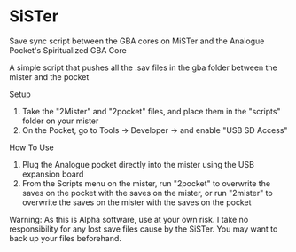 # SiSTer
Save sync script between the GBA cores on MiSTer and the Analogue Pocket's Spiritualized GBA Core


A simple script that pushes all the .sav files in the gba folder between the mister and the pocket

Setup
1) Take the "2Mister" and "2pocket" files, and place them in the "scripts" folder on your mister
2) On the Pocket, go to Tools -> Developer -> and enable "USB SD Access"

How To Use

1) Plug the Analogue pocket directly into the mister using the USB expansion board
2) From the Scripts menu on the mister, run "2pocket" to overwrite the saves on the pocket with the saves on the mister, or run "2mister" to overwrite the saves on the mister with the saves on the pocket


Warning: As this is Alpha software, use at your own risk. I take no responsibility for any lost save files cause by the SiSTer. You may want to back up your files beforehand.
